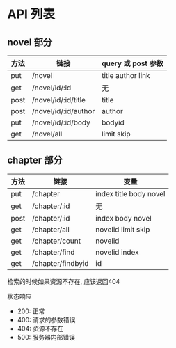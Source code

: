 # API 列表

## novel 部分

方法  | 链接 | query 或 post 参数
---- |----- |------
put  | /novel                  |title author link                         
get  | /novel/id/:id              |无                            
post | /novel/id/:id/title        |title                
post | /novel/id/:id/author       |author    
put  | /novel/id/:id/body         |bodyid 
get  | /novel/all                 |limit skip

## chapter 部分

方法  | 链接 | 变量
---- |----- |-----
put  | /chapter                |index title body novel                   
get  | /chapter/:id            |无                       
post | /chapter/:id            |index  body  novel  
get  | /chapter/all            |novelid limit skip
get  | /chapter/count          |novelid               
get  | /chapter/find           |novelid index
get  | /chapter/findbyid       |id                     

检索的时候如果资源不存在, 应该返回404

状态响应
* 200: 正常
* 400: 请求的参数错误
* 404: 资源不存在
* 500: 服务器内部错误
